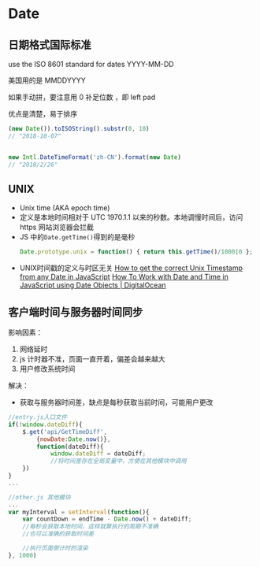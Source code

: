 # Date

## 日期格式国际标准
use the ISO 8601 standard for dates
YYYY-MM-DD

美国用的是 MMDDYYYY

如果手动拼，要注意用 0 补足位数 ，即 left pad

优点是清楚，易于排序
```js
(new Date()).toISOString().substr(0, 10)
// "2018-10-07"


new Intl.DateTimeFormat('zh-CN').format(new Date)
// "2018/2/26"
```

## UNIX
* Unix time (AKA epoch time)
* 定义是本地时间相对于 UTC 1970.1.1 以来的秒数。本地调慢时间后，访问 https 网站浏览器会拦截
* JS 中的`Date.getTime()`得到的是毫秒
    ```js
    Date.prototype.unix = function() { return this.getTime()/1000|0 };
    ```
* UNIX时间戳的定义与时区无关
[How to get the correct Unix Timestamp from any Date in JavaScript](https://coderwall.com/p/rbfl6g/how-to-get-the-correct-unix-timestamp-from-any-date-in-javascript)
[How To Work with Date and Time in JavaScript using Date Objects | DigitalOcean](https://www.digitalocean.com/community/tutorials/understanding-date-and-time-in-javascript)

## 客户端时间与服务器时间同步
影响因素：
1. 网络延时
2. js 计时器不准，页面一直开着，偏差会越来越大
3. 用户修改系统时间

解决：
* 获取与服务器时间差，缺点是每秒获取当前时间，可能用户更改
```js
//entry.js入口文件
if(!window.dateDiff){
    $.get('api/GetTimeDiff',
        {nowDate:Date.now()},
        function(dateDiff){
            window.dateDiff = dateDiff;
            //将时间差存在全局变量中，方便在其他模块中调用
    })
}
...

//other.js 其他模块
...
var myInterval = setInterval(function(){
    var countDown = endTime - Date.now() + dateDiff;
    //每秒会获取本地时间，这样就算执行的周期不准确 
    //也可以准确的获取时间差

    //执行页面倒计时的渲染
}, 1000)
```
